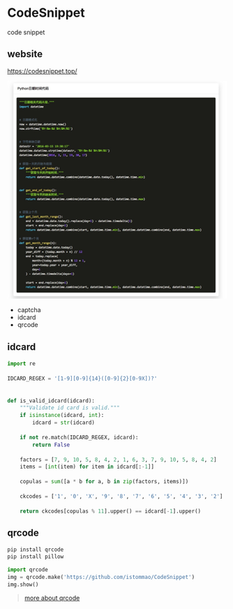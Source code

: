 # CodeSnippet
code snippet

## website

https://codesnippet.top/

![](resources/screenshots.jpg)

- captcha
- idcard
- qrcode


## idcard

```python
import re

IDCARD_REGEX = '[1-9][0-9]{14}([0-9]{2}[0-9X])?'


def is_valid_idcard(idcard):
    """Validate id card is valid."""
    if isinstance(idcard, int):
        idcard = str(idcard)

    if not re.match(IDCARD_REGEX, idcard):
        return False

    factors = [7, 9, 10, 5, 8, 4, 2, 1, 6, 3, 7, 9, 10, 5, 8, 4, 2]
    items = [int(item) for item in idcard[:-1]]

    copulas = sum([a * b for a, b in zip(factors, items)])

    ckcodes = ['1', '0', 'X', '9', '8', '7', '6', '5', '4', '3', '2']

    return ckcodes[copulas % 11].upper() == idcard[-1].upper()
```


## qrcode
```shell
pip install qrcode
pip install pillow
```

```python
import qrcode
img = qrcode.make('https://github.com/istommao/CodeSnippet')
img.show()
```

> [more about qrcode](https://github.com/lincolnloop/python-qrcode)
